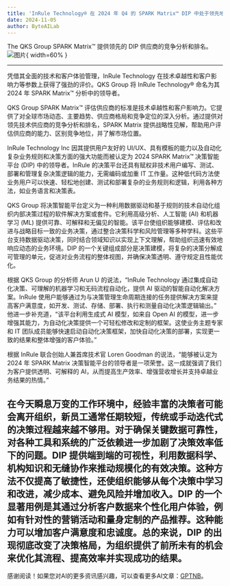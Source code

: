 ```yaml
---
title: 'InRule Technology® 在 2024 年 Q4 的 SPARK Matrix™ DIP 中处于领先地位'
date: 2024-11-05
author: ByteAILab
---
```


The QKS Group SPARK Matrix™ 提供领先的 DIP 供应商的竞争分析和排名。![图片](https://ai-techpark.com/wp-content/uploads/2024/11/InRule-960x540.jpg){ width=60% }

---
凭借其全面的技术和客户体验管理，InRule Technology 在技术卓越性和客户影响力等参数上获得了强劲的评价。QKS Group 将 InRule Technology® 命名为其 2024 年 SPARK Matrix™ 分析中的领导者。

QKS Group SPARK Matrix™ 评估供应商的标准是技术卓越性和客户影响力。它提供了对全球市场动态、主要趋势、供应商格局和竞争定位的深入分析。通过提供对领先技术供应商的竞争分析和排名，SPARK Matrix 提供战略性见解，帮助用户评估供应商的能力、区别竞争地位，并了解市场位置。

InRule Technology Inc 因其提供用户友好的 UI/UX、具有模板的能力以及自动化复杂业务规则和决策方面的强大功能而被认定为 2024 SPARK Matrix™ 决策智能平台 (DIP) 中的领导者。InRule 的决策平台还具有赋权非技术用户编写、测试、部署和管理复杂决策逻辑的能力，无需编码或加重 IT 工作量。这种低代码方法使业务用户可以快速、轻松地创建、测试和部署复杂的业务规则和逻辑，利用各种方法，如业务语言和决策表。

QKS Group 将决策智能平台定义为一种利用数据驱动和基于规则的技术自动化组织内部决策过程的软件解决方案或套件。它利用高级分析、人工智能 (AI) 和机器学习 (ML) 提供可靠、可解释和无偏见的智能。该平台使组织能够建模、评估和改进与战略目标一致的业务决策，通过整合决策科学和风险管理等多种学科。这些平台支持数据驱动决策，同时结合领域知识以实现上下文理解，帮助组织迅速有效地响应动态的业务环境。DIP 的一个关键组成部分是决策建模，将复杂的决策分解成可管理的单元，促进对业务流程的整体视图，并确保决策透明、遵守规定且性能优化。

根据 QKS Group 的分析师 Arun U 的说法，“InRule Technology 通过集成自动化决策、可理解的机器学习和无码流程自动化，提供 AI 驱动的智能自动化解决方案。InRule 使用户能够通过为与决策管理生命周期连接的任务提供解决方案来提高客户满意度，如开发、测试、存储、部署、执行和测量自动化决策逻辑输出。” 他进一步补充道，“该平台利用生成式 AI 模型，如来自 Open AI 的模型，进一步增强其能力，为自动化决策提供一个可轻松修改和定制的框架。这使业务主题专家和 IT 团队成员能够快速启动自动化决策框架，加快自动化决策的部署，实现更一致的结果和整体增强的客户体验。”

根据 InRule 联合创始人兼首席技术官 Loren Goodman 的说法，“能够被认定为 2024 年 SPARK Matrix 决策智能平台的领导者是一项荣誉。这一成就强调了我们为客户提供透明、可解释的 AI，从而提高生产效率、增强营收增长并支持卓越业务结果的热情。”

在今天瞬息万变的工作环境中，经验丰富的决策者可能会离开组织，新员工通常任期较短，传统或手动迭代式的决策过程越来越不够用。对于确保关键数据可靠性，对各种工具和系统的广泛依赖进一步加剧了决策效率低下的问题。DIP 提供端到端的可视性，利用数据科学、机构知识和无缝协作来推动规模化的有效决策。这种方法不仅提高了敏捷性，还使组织能够从每个决策中学习和改进，减少成本、避免风险并增加收入。DIP 的一个显著用例是其通过分析客户数据来个性化用户体验，例如有针对性的营销活动和量身定制的产品推荐。这种能力可以增加客户满意度和忠诚度。总的来说，DIP 的出现彻底改变了决策格局，为组织提供了前所未有的机会来优化其流程、提高效率并实现成功的结果。
---
感谢阅读！如果您对AI的更多资讯感兴趣，可以查看更多AI文章：[GPTNB](https://gptnb.com)。